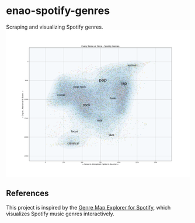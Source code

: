 # enao-spotify-genres
Scraping and visualizing Spotify genres.
![Spotify Genres](./data/plot.png)
## References
This project is inspired by the [Genre Map Explorer for Spotify](https://observablehq.com/@mjbo/genre-map-explorer-for-spotify), which visualizes Spotify music genres interactively.
